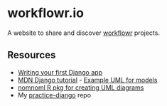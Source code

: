 # workflowr.io

A website to share and discover [workflowr][] projects.

[workflowr]: https://github.com/jdblischak/worklfowr

## Resources

* [Writing your first Django app](https://docs.djangoproject.com/en/2.2/intro/tutorial01/)
* [MDN Django tutorial](https://developer.mozilla.org/en-US/docs/Learn/Server-side/Django) -
[Example UML for models](https://developer.mozilla.org/en-US/docs/Learn/Server-side/Django/Models)
* [nomnoml R pkg for creating UML diagrams](https://github.com/javierluraschi/nomnoml)
* My [practice-django](https://github.com/jdblischak/practice-django) repo
